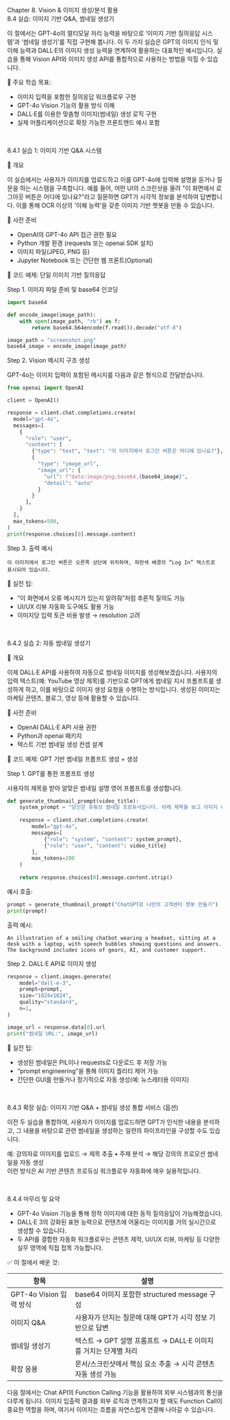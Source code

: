 Chapter 8. Vision & 이미지 생성/분석 활용  
8.4 실습: 이미지 기반 Q&A, 썸네일 생성기

이 절에서는 GPT-4o의 멀티모달 처리 능력을 바탕으로 ‘이미지 기반 질의응답 시스템’과 ‘썸네일 생성기’를 직접 구현해 봅니다. 이 두 가지 실습은 GPT의 이미지 인식 및 이해 능력과 DALL·E의 이미지 생성 능력을 연계하여 활용하는 대표적인 예시입니다. 실습을 통해 Vision API와 이미지 생성 API를 통합적으로 사용하는 방법을 익힐 수 있습니다.

📌 주요 학습 목표:

- 이미지 입력을 포함한 질의응답 워크플로우 구현
- GPT-4o Vision 기능의 활용 방식 이해
- DALL·E를 이용한 맞춤형 이미지(썸네일) 생성 로직 구현
- 실제 어플리케이션으로 확장 가능한 프론트엔드 예시 포함

 

8.4.1 실습 1: 이미지 기반 Q&A 시스템

🧠 개요

이 실습에서는 사용자가 이미지를 업로드하고 이를 GPT-4o에 입력해 설명을 듣거나 질문을 하는 시스템을 구축합니다. 예를 들어, 어떤 UI의 스크린샷을 올려 "이 화면에서 로그아웃 버튼은 어디에 있나요?"라고 질문하면 GPT가 시각적 정보를 분석하여 답변합니다. 이를 통해 OCR 이상의 '이해 능력'을 갖춘 이미지 기반 챗봇을 만들 수 있습니다.

🔧 사전 준비

- OpenAI의 GPT-4o API 접근 권한 필요
- Python 개발 환경 (requests 또는 openai SDK 설치)
- 이미지 파일(JPEG, PNG 등)
- Jupyter Notebook 또는 간단한 웹 프론트(Optional)

📌 코드 예제: 단일 이미지 기반 질의응답

Step 1. 이미지 파일 준비 및 base64 인코딩

```python
import base64

def encode_image(image_path):
    with open(image_path, "rb") as f:
        return base64.b64encode(f.read()).decode("utf-8")

image_path = "screenshot.png"
base64_image = encode_image(image_path)
```

Step 2. Vision 메시지 구조 생성

GPT-4o는 이미지 입력이 포함된 메시지를 다음과 같은 형식으로 전달받습니다.

```python
from openai import OpenAI

client = OpenAI()

response = client.chat.completions.create(
  model="gpt-4o",
  messages=[
    {
      "role": "user",
      "content": [
        {"type": "text", "text": "이 이미지에서 로그인 버튼은 어디에 있나요?"},
        {
          "type": "image_url",
          "image_url": {
            "url": f"data:image/png;base64,{base64_image}",
            "detail": "auto"
          }
        }
      ],
    }
  ],
  max_tokens=500,
)
print(response.choices[0].message.content)
```

Step 3. 출력 예시

```
이 이미지에서 로그인 버튼은 오른쪽 상단에 위치하며, 파란색 배경의 “Log In” 텍스트로 표시되어 있습니다.
```

🎯 실전 팁:

- “이 화면에서 오류 메시지가 있는지 알려줘”처럼 추론적 질의도 가능
- UI/UX 리뷰 자동화 도구에도 활용 가능
- 이미지당 입력 토큰 비용 발생 → resolution 고려

 

8.4.2 실습 2: 자동 썸네일 생성기

🧠 개요

이제 DALL·E API를 사용하여 자동으로 썸네일 이미지를 생성해보겠습니다. 사용자의 입력 텍스트(예: YouTube 영상 제목)를 기반으로 GPT에게 썸네일 지시 프롬프트를 생성하게 하고, 이를 바탕으로 이미지 생성 요청을 수행하는 방식입니다. 생성된 이미지는 마케팅 콘텐츠, 블로그, 영상 등에 활용할 수 있습니다.

🔧 사전 준비

- OpenAI DALL·E API 사용 권한
- Python과 openai 패키지
- 텍스트 기반 썸네일 생성 컨셉 설계

📌 코드 예제: GPT 기반 썸네일 프롬프트 생성 + 생성

Step 1. GPT를 통한 프롬프트 생성

사용자의 제목을 받아 알맞은 썸네일 설명 영어 프롬프트를 생성합니다.

```python
def generate_thumbnail_prompt(video_title):
    system_prompt = "당신은 유튜브 썸네일 프로듀서입니다. 아래 제목을 보고 이미지 내용에 대한 설명을 영어로 작성하세요. 시각적 요소가 잘 떠올려지도록 구체적으로 묘사해주세요."
    
    response = client.chat.completions.create(
        model="gpt-4o",
        messages=[
            {"role": "system", "content": system_prompt},
            {"role": "user", "content": video_title}
        ],
        max_tokens=200
    )
    
    return response.choices[0].message.content.strip()
```

예시 호출:

```python
prompt = generate_thumbnail_prompt("ChatGPT로 나만의 고객센터 챗봇 만들기")
print(prompt)
```

출력 예시:

```
An illustration of a smiling chatbot wearing a headset, sitting at a desk with a laptop, with speech bubbles showing questions and answers. The background includes icons of gears, AI, and customer support.
```

Step 2. DALL·E API로 이미지 생성

```python
response = client.images.generate(
    model="dall-e-3",
    prompt=prompt,
    size="1024x1024",
    quality="standard",
    n=1,
)

image_url = response.data[0].url
print("썸네일 URL:", image_url)
```

🎯 실전 팁:

- 생성된 썸네일은 PIL이나 requests로 다운로드 후 저장 가능
- “prompt engineering”을 통해 이미지 퀄리티 제어 가능
- 간단한 GUI를 만들거나 정기적으로 자동 생성(예: 뉴스레터용 이미지)

 

8.4.3 확장 실습: 이미지 기반 Q&A + 썸네일 생성 통합 서비스 (옵션)

이전 두 실습을 통합하여, 사용자가 이미지를 업로드하면 GPT가 인식한 내용을 분석하고, 그 내용을 바탕으로 관련 썸네일을 생성하는 일련의 파이프라인을 구성할 수도 있습니다.

예: 강의자료 이미지를 업로드 → 제목 추출 • 주제 분석 → 해당 강의의 프로모션 썸네일을 자동 생성  
이런 방식은 AI 기반 콘텐츠 프로듀싱 워크플로우 자동화에 매우 실용적입니다.

 

8.4.4 마무리 및 요약

- GPT-4o Vision 기능을 통해 정적 이미지에 대한 동적 질의응답이 가능해졌습니다.
- DALL·E 3의 강화된 표현 능력으로 컨텐츠에 어울리는 이미지를 거의 실시간으로 생성할 수 있습니다.
- 두 API를 결합한 자동화 워크플로우는 콘텐츠 제작, UI/UX 리뷰, 마케팅 등 다양한 실무 영역에 직접 접목 가능합니다.

✅ 이 절에서 배운 것:

| 항목 | 설명 |
|------|------|
| GPT-4o Vision 입력 방식 | base64 이미지 포함한 structured message 구성 |
| 이미지 Q&A | 사용자가 던지는 질문에 대해 GPT가 시각 정보 기반으로 답변 |
| 썸네일 생성기 | 텍스트 → GPT 설명 프롬프트 → DALL·E 이미지를 거치는 단계별 처리 |
| 확장 응용 | 문서/스크린샷에서 핵심 요소 추출 → 시각 콘텐츠 자동 생성 가능 |

다음 절에서는 Chat API의 Function Calling 기능을 활용하여 외부 시스템과의 통신을 다루게 됩니다. 이미지 입출력 결과를 외부 로직과 연계하고자 할 때도 Function Call이 중요한 역할을 하며, 여기서 이어지는 흐름을 자연스럽게 연결해 나아갈 수 있습니다.